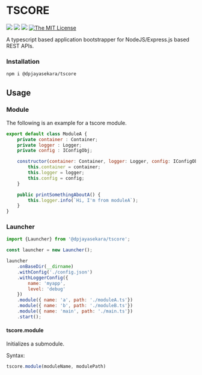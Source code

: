 # TSCORE

![](https://img.shields.io/npm/v/@dpjayasekara/tscore.svg?colorB=brightgreen&style=flat-square)
![](https://img.shields.io/david/dpjayasekara/tscore.svg?style=flat-square)
![](https://img.shields.io/travis/dpjayasekara/tscore/master.svg?style=flat-square)
[![The MIT License](https://img.shields.io/badge/license-MIT-orange.svg?style=flat-square)](http://opensource.org/licenses/MIT) 

A typescript based application bootstrapper for NodeJS/Express.js based REST APIs.

### Installation

```sh
npm i @dpjayasekara/tscore
```

## Usage

### Module

The following is an example for a tscore module.
```js
export default class ModuleA {
    private container : Container;
    private logger : Logger;
    private config : IConfigObj;

    constructor(container: Container, logger: Logger, config: IConfigObj) {
        this.container = container;
        this.logger = logger;
        this.config = config;
    }

    public printSomethingAboutA() {
        this.logger.info(`Hi, I'm from moduleA`);
    }
}

```

### Launcher
```js
import {Launcher} from '@dpjayasekara/tscore';

const launcher = new Launcher();

launcher
    .onBaseDir(__dirname)
    .withConfig('./config.json')
    .withLoggerConfig({
        name: 'myapp',
        level: 'debug'
    })
    .module({ name: 'a', path: './moduleA.ts'})
    .module({ name: 'b', path: './moduleB.ts'})
    .module({ name: 'main', path: './main.ts'})
    .start();
```

#### tscore.module
Initializes a submodule.

Syntax:
```js
tscore.module(moduleName, modulePath)
```
